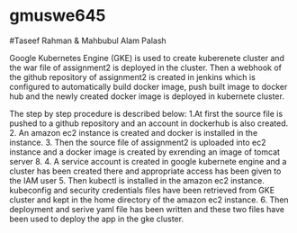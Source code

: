 # gmuswe645 
#Taseef Rahman & Mahbubul Alam Palash

 Google Kubernetes Engine (GKE) is used to create kuberenete cluster and the war file of assignment2 is deployed in the cluster. Then a webhook of the github repository of 
 assignment2 is created in jenkins which is configured to automatically build docker image, push built image to docker hub and the newly created docker image is deployed in 
 kubernete cluster.
 
 The step by step procedure is described below:
 1.At first the source file is pushed to a github repository and an account in dockerhub is also created.
 2. An amazon ec2 instance is created and docker is installed in the instance.
 3. Then the source file of assignment2 is uploaded into ec2 instance and a docker image is created by exrending an image of tomcat server 8.
 4. A service account is created in google kubernete engine and a cluster has been created there and appropriate access has been given to the IAM user
 5. Then kubectl is installed in the amazon ec2 instance. kubeconfig and security credentials files have been retrieved from GKE cluster and kept in the home directory of the
 amazon ec2 instance.
 6. Then deployment and serive  yaml file has been written and these two files have been used to deploy the app in the gke cluster.
